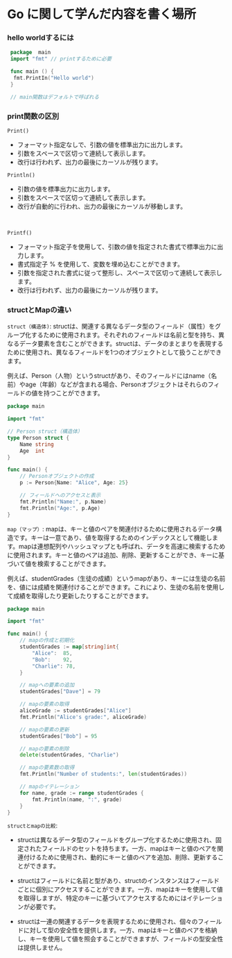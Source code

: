 # Go に関して学んだ内容を書く場所


### hello worldするには
```go
 package  main
 import "fmt" // printするために必要

 func main () {
  fmt.PrintIn("Hello world")
 }

 // main関数はデフォルトで呼ばれる
```

### print関数の区別


``Print()`` <br>
* フォーマット指定なしで、引数の値を標準出力に出力します。
* 引数をスペースで区切って連続して表示します。
* 改行は行われず、出力の最後にカーソルが残ります。

``Println()``
* 引数の値を標準出力に出力します。
* 引数をスペースで区切って連続して表示します。
* 改行が自動的に行われ、出力の最後にカーソルが移動します。
<br>

``Printf()``
* フォーマット指定子を使用して、引数の値を指定された書式で標準出力に出力します。
* 書式指定子 % を使用して、変数を埋め込むことができます。
* 引数を指定された書式に従って整形し、スペースで区切って連続して表示します。
* 改行は行われず、出力の最後にカーソルが残ります。

### structとMapの違い

``struct（構造体)``:
structは、関連する異なるデータ型のフィールド（属性）をグループ化するために使用されます。それぞれのフィールドは名前と型を持ち、異なるデータ要素を含むことができます。structは、データのまとまりを表現するために使用され、異なるフィールドを1つのオブジェクトとして扱うことができます。

例えば、Person（人物）というstructがあり、そのフィールドにはname（名前）やage（年齢）などが含まれる場合、Personオブジェクトはそれらのフィールドの値を持つことができます。

```go
package main

import "fmt"

// Person struct（構造体）
type Person struct {
	Name string
	Age  int
}

func main() {
	// Personオブジェクトの作成
	p := Person{Name: "Alice", Age: 25}

	// フィールドへのアクセスと表示
	fmt.Println("Name:", p.Name)
	fmt.Println("Age:", p.Age)
}
```

``map（マップ）``:
mapは、キーと値のペアを関連付けるために使用されるデータ構造です。キーは一意であり、値を取得するためのインデックスとして機能します。mapは連想配列やハッシュマップとも呼ばれ、データを高速に検索するために使用されます。キーと値のペアは追加、削除、更新することができ、キーに基づいて値を検索することができます。

例えば、studentGrades（生徒の成績）というmapがあり、キーには生徒の名前を、値には成績を関連付けることができます。これにより、生徒の名前を使用して成績を取得したり更新したりすることができます。

```go
package main

import "fmt"

func main() {
	// mapの作成と初期化
	studentGrades := map[string]int{
		"Alice":  85,
		"Bob":    92,
		"Charlie": 78,
	}

	// mapへの要素の追加
	studentGrades["Dave"] = 79

	// mapの要素の取得
	aliceGrade := studentGrades["Alice"]
	fmt.Println("Alice's grade:", aliceGrade)

	// mapの要素の更新
	studentGrades["Bob"] = 95

	// mapの要素の削除
	delete(studentGrades, "Charlie")

	// mapの要素数の取得
	fmt.Println("Number of students:", len(studentGrades))

	// mapのイテレーション
	for name, grade := range studentGrades {
		fmt.Println(name, ":", grade)
	}
}
```

``structとmapの比較``:

* structは異なるデータ型のフィールドをグループ化するために使用され、固定されたフィールドのセットを持ちます。一方、mapはキーと値のペアを関連付けるために使用され、動的にキーと値のペアを追加、削除、更新することができます。

* structはフィールドに名前と型があり、structのインスタンスはフィールドごとに個別にアクセスすることができます。一方、mapはキーを使用して値を取得しますが、特定のキーに基づいてアクセスするためにはイテレーションが必要です。

* structは一連の関連するデータを表現するために使用され、個々のフィールドに対して型の安全性を提供します。一方、mapはキーと値のペアを格納し、キーを使用して値を照会することができますが、フィールドの型安全性は提供しません。

